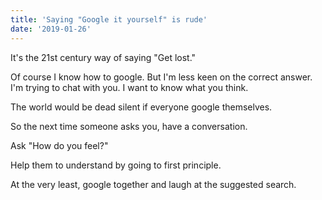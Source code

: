 ```yaml
---
title: 'Saying "Google it yourself" is rude'
date: '2019-01-26'
---
```


It's the 21st century way of saying "Get lost."

Of course I know how to google. But I'm less keen on the correct answer. I'm trying to chat with you. I want to know what you think.

The world would be dead silent if everyone google themselves.

So the next time someone asks you, have a conversation.

Ask "How do you feel?"

Help them to understand by going to first principle.

At the very least, google together and laugh at the suggested search.

